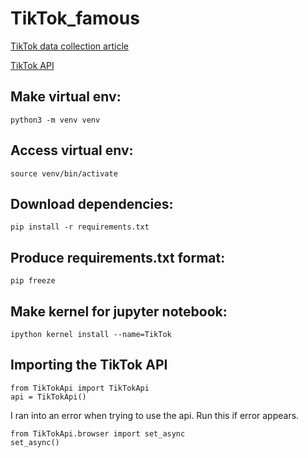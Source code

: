 # TikTok_famous

[TikTok data collection article](https://towardsdatascience.com/how-to-collect-data-from-tiktok-tutorial-ab848b40d191)

[TikTok API](https://github.com/davidteather/TikTok-Api)



## Make virtual env:
`python3 -m venv venv`

## Access virtual env:
`source venv/bin/activate`

## Download dependencies:
`pip install -r requirements.txt`

## Produce requirements.txt format:
`pip freeze`

## Make kernel for jupyter notebook:
`ipython kernel install --name=TikTok`


## Importing the TikTok API
```
from TikTokApi import TikTokApi
api = TikTokApi()
```

I ran into an error when trying to use the api. Run this if error appears.
```
from TikTokApi.browser import set_async
set_async()
```

